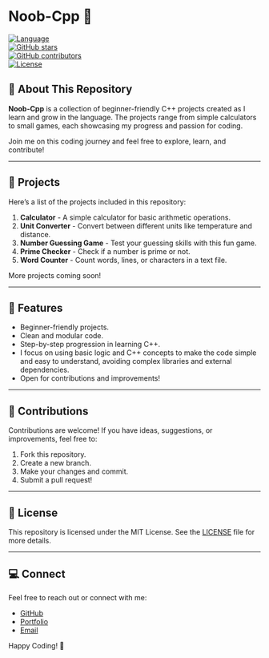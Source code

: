  # Noob-Cpp 🌟  

[![Language](https://img.shields.io/badge/Language-C%2B%2B-blue)](https://isocpp.org/)  
[![GitHub stars](https://img.shields.io/github/stars/theahmedmuneeb/Noob-Cpp?style=social)](https://github.com/theahmedmuneeb/Noob-Cpp/stargazers)  
[![GitHub contributors](https://img.shields.io/github/contributors/theahmedmuneeb/Noob-Cpp)](https://github.com/theahmedmuneeb/Noob-Cpp/graphs/contributors)  
[![License](https://img.shields.io/github/license/theahmedmuneeb/Noob-Cpp)](LICENSE)  

## 📝 About This Repository  
**Noob-Cpp** is a collection of beginner-friendly C++ projects created as I learn and grow in the language. The projects range from simple calculators to small games, each showcasing my progress and passion for coding.  

Join me on this coding journey and feel free to explore, learn, and contribute!  

---

## 📂 Projects  
Here’s a list of the projects included in this repository:  

1. **Calculator** - A simple calculator for basic arithmetic operations.  
2. **Unit Converter** - Convert between different units like temperature and distance.  
3. **Number Guessing Game** - Test your guessing skills with this fun game.  
4. **Prime Checker** - Check if a number is prime or not.  
5. **Word Counter** - Count words, lines, or characters in a text file.  

More projects coming soon!  

---

## 🌟 Features  
- Beginner-friendly projects.  
- Clean and modular code.  
- Step-by-step progression in learning C++.  
- I focus on using basic logic and C++ concepts to make the code simple and easy to understand, avoiding complex libraries and external dependencies.  
- Open for contributions and improvements!  

---

## 🤝 Contributions  
Contributions are welcome! If you have ideas, suggestions, or improvements, feel free to:  
1. Fork this repository.  
2. Create a new branch.  
3. Make your changes and commit.  
4. Submit a pull request!  

---

## 📜 License  
This repository is licensed under the MIT License. See the [LICENSE](LICENSE) file for more details.  

---

## 💻 Connect  
Feel free to reach out or connect with me:  
- [GitHub](https://github.com/theahmedmuneeb)  
- [Portfolio](https://ahmedmuneeb.com)  
- [Email](mailto:me@ahmedmuneeb.com)  

Happy Coding! 🎉  
